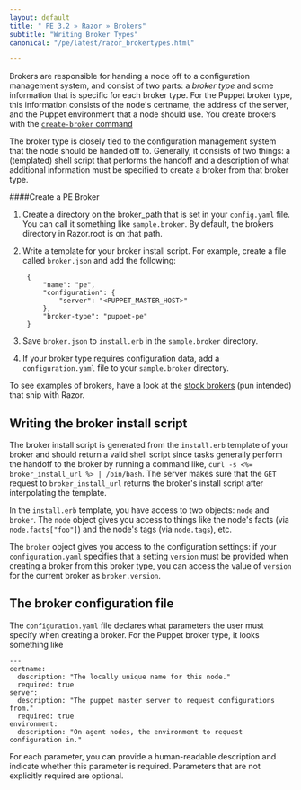 ```yaml
---
layout: default
title: " PE 3.2 » Razor » Brokers"
subtitle: "Writing Broker Types"
canonical: "/pe/latest/razor_brokertypes.html"

---
```


Brokers are responsible for handing a node off to a configuration
management system, and consist of two parts: a *broker type* and some
information that is specific for each broker type. For the Puppet broker
type, this information consists of the node's certname, the address of the
server, and the Puppet environment that a node should use. You create
brokers with the
[`create-broker` command](https://github.com/puppetlabs/razor-server/blob/master/doc/api.md)

The broker type is closely tied to the configuration management system that
the node should be handed off to. Generally, it consists of two things: a (templated)
shell script that performs the handoff and a description of what additional
information must be specified to create a broker from that broker
type.

####Create a PE Broker

1. Create a directory on the broker_path that is set in your `config.yaml` file. You can call it something like `sample.broker`. By default, the brokers directory in Razor.root is on that path.
2. Write a template for your broker install script. For example, create a file called `broker.json` and add the following:

		{
			"name": "pe",
			"configuration": {
				"server": "<PUPPET_MASTER_HOST>"
			},
			"broker-type": "puppet-pe"
		}

3. Save `broker.json` to `install.erb` in the `sample.broker` directory. 

4. If your broker type requires configuration data, add a `configuration.yaml` file to your `sample.broker` directory.


To see examples of brokers, have a look at the
[stock brokers](https://github.com/puppetlabs/razor-server/tree/master/brokers)
(pun intended) that ship with Razor.

## Writing the broker install script

The broker install script is generated from the `install.erb` template of
your broker and should return a valid shell script since
tasks generally perform the handoff to the broker by running a command
like, `curl -s <%= broker_install_url %> | /bin/bash`. The server makes sure
that the `GET` request to `broker_install_url` returns the broker's install
script after interpolating the template.

In the `install.erb` template, you have access to two objects: `node` and
`broker`. The `node` object gives you access to things like the node's
facts (via `node.facts["foo"]`) and the node's tags (via `node.tags`),
etc.

The `broker` object gives you access to the configuration settings: if your
`configuration.yaml` specifies that a setting `version` must be provided
when creating a broker from this broker type, you can access the value of
`version` for the current broker as `broker.version`.

## The broker configuration file

The `configuration.yaml` file declares what parameters the user must
specify when creating a broker. For the Puppet broker type, it looks
something like

    ---
    certname:
      description: "The locally unique name for this node."
      required: true
    server:
      description: "The puppet master server to request configurations from."
      required: true
    environment:
      description: "On agent nodes, the environment to request configuration in."

For each parameter, you can provide a human-readable description and
indicate whether this parameter is required. Parameters that are not
explicitly required are optional.
